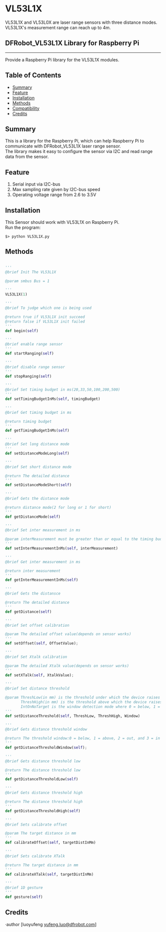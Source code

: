 # VL53L1X

VL53L1X and VL53L0X are laser range sensors with three distance modes.<br>
VL53L1X's measurement range can reach up to 4m.<br>

## DFRobot_VL53L1X Library for Raspberry Pi
---------------------------------------------------------
Provide a Raspberry Pi library for the VL53L1X modules.

## Table of Contents

* [Summary](#summary)
* [Feature](#feature)
* [Installation](#installation)
* [Methods](#methods)
* [Compatibility](#compatibility)
* [Credits](#credits)
<snippet>
<content>

## Summary
This is a library for the Raspberry Pi, which can help Raspberry Pi to communicate with DFRobot_VL53L1X laser range sensor.<br>
The library makes it easy to configure the sensor via I2C and read range data from the sensor.<br>

## Feature
1. Serial input via I2C-bus
2. Max sampling rate given by I2C-bus speed
3. Operating voltage range from 2.6 to 3.5V

## Installation

This Sensor should work with VL53L1X on Raspberry Pi.<br>
Run the program:
```
$> python VL53L1X.py

```

## Methods

```Python

'''
@brief Init The VL53L1X

@param smbus Bus = 1

'''
VL53L1X(1)

'''
@brief To judge which one is being used 

@return true if VL53L1X init succeed
@return false if VL53L1X init failed
'''
def begin(self)

'''
@brief enable range sensor
'''
def startRanging(self)

'''
@brief disable range sensor
'''
def stopRanging(self)

'''
@brief Set timing budget in ms(20,33,50,100,200,500)
'''
def setTimingBudgetInMs(self, timingBudget)

'''
@brief Get timing budget in ms

@return timing budget
'''
def getTimingBudgetInMs(self)

'''
@brief Set long distance mode
'''
def setDistanceModeLong(self)

'''
@brief Set short distance mode

@return The detailed distance
'''
def setDistanceModeShort(self)

'''
@brief Gets the distance mode

@return distance mode(2 for long or 1 for short)
'''
def getDistanceMode(self)

'''
@brief Set inter measurement in ms

@param interMeasurement must be greater than or equal to the timing budget
'''
def setInterMeasurementInMs(self, interMeasurement)

'''
@brief Get inter measurement in ms

@return inter measurement
'''
def getInterMeasurementInMs(self)

'''
@brief Gets the distansce

@return The detailed distance
'''
def getDistance(self) 

'''
@brief Set offset calibration

@param The detailed offset value(depends on sensor works)
'''
def setOffset(self, OffsetValue);

'''
@brief Set Xtalk calibration

@param The detailed Xtalk value(depends on sensor works)
'''
def setXTalk(self, XtalkValue);

'''
@brief Set distance threshold

@param ThreshLow(in mm) is the threshold under which the device raises an interrupt if window = 0
       ThreshHigh(in mm) is the threshold above which the device raises an interrupt if window = 1
       IntOnNoTarget is the window detection mode where 0 = below, 1 = above, 2 = out, and 3 = in
'''
def setDistanceThreshold(self, ThreshLow, ThreshHigh, Window)

'''
@brief Gets distance threshold window

@return The threshold window:0 = below, 1 = above, 2 = out, and 3 = in
'''
def getDistanceThresholdWindow(self);

'''
@brief Gets distance threshold low

@return The distance threshold low
'''
def getDistanceThresholdLow(self)

'''
@brief Gets distance threshold high

@return The distance threshold high
'''
def getDistanceThresholdHigh(self)

'''
@brief Sets calibrate offset

@param The target distance in mm
'''
def calibrateOffset(self, targetDistInMm)

'''
@brief Sets calibrate XTalk

@return The target distance in mm
'''
def calibrateXTalk(self, targetDistInMm)

'''
@brief 1D gesture
'''
def gesture(self)


```


## Credits

·author [luoyufeng yufeng.luo@dfrobot.com]
